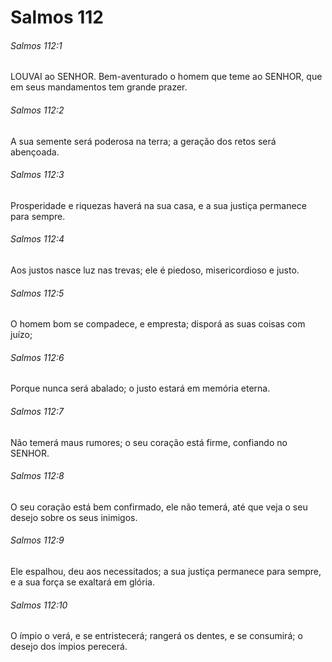 # Salmos 112

###### Salmos 112:1

LOUVAI ao SENHOR. Bem-aventurado o homem que teme ao SENHOR, que em seus mandamentos tem grande prazer.

###### Salmos 112:2

A sua semente será poderosa na terra; a geração dos retos será abençoada.

###### Salmos 112:3

Prosperidade e riquezas haverá na sua casa, e a sua justiça permanece para sempre.

###### Salmos 112:4

Aos justos nasce luz nas trevas; ele é piedoso, misericordioso e justo.

###### Salmos 112:5

O homem bom se compadece, e empresta; disporá as suas coisas com juízo;

###### Salmos 112:6

Porque nunca será abalado; o justo estará em memória eterna.

###### Salmos 112:7

Não temerá maus rumores; o seu coração está firme, confiando no SENHOR.

###### Salmos 112:8

O seu coração está bem confirmado, ele não temerá, até que veja o seu desejo sobre os seus inimigos.

###### Salmos 112:9

Ele espalhou, deu aos necessitados; a sua justiça permanece para sempre, e a sua força se exaltará em glória.

###### Salmos 112:10

O ímpio o verá, e se entristecerá; rangerá os dentes, e se consumirá; o desejo dos ímpios perecerá.

